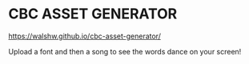 # CBC ASSET GENERATOR

https://walshw.github.io/cbc-asset-generator/

<p>Upload a font and then a song to see the words dance on your screen!</p>
